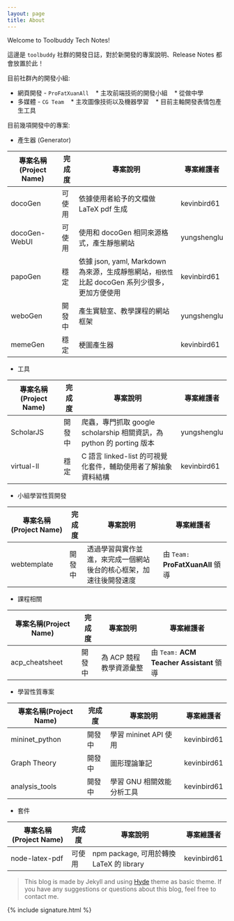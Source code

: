 ```yaml
---
layout: page
title: About
---
```

Welcome to Toolbuddy Tech Notes!

這邊是 `toolbuddy` 社群的開發日誌，對於新開發的專案說明、Release Notes 都會放置於此！

目前社群內的開發小組:

* 網頁開發 - `ProFatXuanAll`
    * 主攻前端技術的開發小組
    * 從做中學
* 多媒體 - `CG Team`
    * 主攻圖像技術以及機器學習
    * 目前主軸開發表情包產生工具

目前幾項開發中的專案:

* 產生器 (Generator)

| 專案名稱(Project Name) | 完成度 | 專案說明 | 專案維護者 |
|------|------|------|------|
| docoGen | 可使用 | 依據使用者給予的文檔做 LaTeX pdf 生成 | kevinbird61 |
| docoGen-WebUI | 可使用 | 使用和 docoGen 相同來源格式，產生靜態網站 | yungshenglu | 
| papoGen | 穩定 | 依據 json, yaml, Markdown 為來源，生成靜態網站，`相依性`比起 docoGen 系列少很多，更加方便使用 | kevinbird61 |
| weboGen | 開發中 | 產生實驗室、教學課程的網站框架 | yungshenglu |
| memeGen | 穩定 | 梗圖產生器 | kevinbird61 |

* 工具

| 專案名稱(Project Name) | 完成度 | 專案說明 | 專案維護者 |
|------|------|------|------|
| ScholarJS | 開發中 | 爬蟲，專門抓取 google scholarship 相關資訊，為 python 的 porting 版本 | yungshenglu |
| virtual-ll | 穩定 | C 語言 linked-list 的可視覺化套件，輔助使用者了解抽象資料結構 | kevinbird61 |

* 小組學習性質開發

| 專案名稱(Project Name) | 完成度 | 專案說明 | 專案維護者 |
|------|------|------|------|
| webtemplate | 開發中 | 透過學習與實作並進，來完成一個網站後台的核心框架，加速往後開發速度 | 由 `Team:` **ProFatXuanAll** 領導 |

* 課程相關

| 專案名稱(Project Name) | 完成度 | 專案說明 | 專案維護者 |
|------|------|------|------|
| acp_cheatsheet | 開發中 | 為 ACP 競程教學資源彙整 | 由 `Team:` **ACM Teacher Assistant** 領導 |

* 學習性質專案

| 專案名稱(Project Name) | 完成度 | 專案說明 | 專案維護者 |
|------|------|------|------|
| mininet_python | 開發中 | 學習 mininet API 使用 | kevinbird61 |
| Graph Theory | 開發中 | 圖形理論筆記 | kevinbird61 |
| analysis_tools | 開發中 | 學習 GNU 相關效能分析工具 | kevinbird61 |

* 套件

| 專案名稱(Project Name) | 完成度 | 專案說明 | 專案維護者 |
|------|------|------|------|
| node-latex-pdf | 可使用 | npm package, 可用於轉換 LaTeX 的 library | kevinbird61 |

> This blog is made by Jekyll and using [Hyde](https://github.com/poole/hyde) theme as basic theme. If you have any suggestions or questions about this blog, feel free to contact me.

{% include signature.html %}
